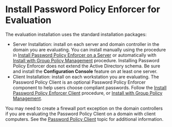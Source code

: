 # Install Password Policy Enforcer for Evaluation

The evaluation installation uses the standard installation packages:

- Server Installation: install on each server and domain controller in the domain you are
  evaluating. You can install manually using the procedure in
  [Install Password Policy Enforcer on a Server](/docs/passwordpolicyenforcer/11.0/passwordpolicyenforcer/install/installationserver.md) or automatically
  with [Install with Group Policy Management](/docs/passwordpolicyenforcer/11.0/passwordpolicyenforcer/install/installationgpm.md) procedure. Installing
  Password Policy Enforcer does not extend the Active Directory schema. Be sure and install the
  **Configuration Console** feature on at least one server.
- Client Installation: install on each workstation you are evaluating. The Password Policy Client is
  an optional Password Policy Enforcer component to help users choose compliant passwords. Follow
  the [Install Password Policy Enforcer Client](/docs/passwordpolicyenforcer/11.0/passwordpolicyenforcer/install/installationclient.md) procedure, or
  [Install with Group Policy Management](/docs/passwordpolicyenforcer/11.0/passwordpolicyenforcer/install/installationgpm.md).

You may need to create a firewall port exception on the domain controllers if you are evaluating the
Password Policy Client on a domain with client computers. See the
[Password Policy Client](/docs/passwordpolicyenforcer/11.0/passwordpolicyenforcer/administration/password_policy_client.md) topic for additional
information.
